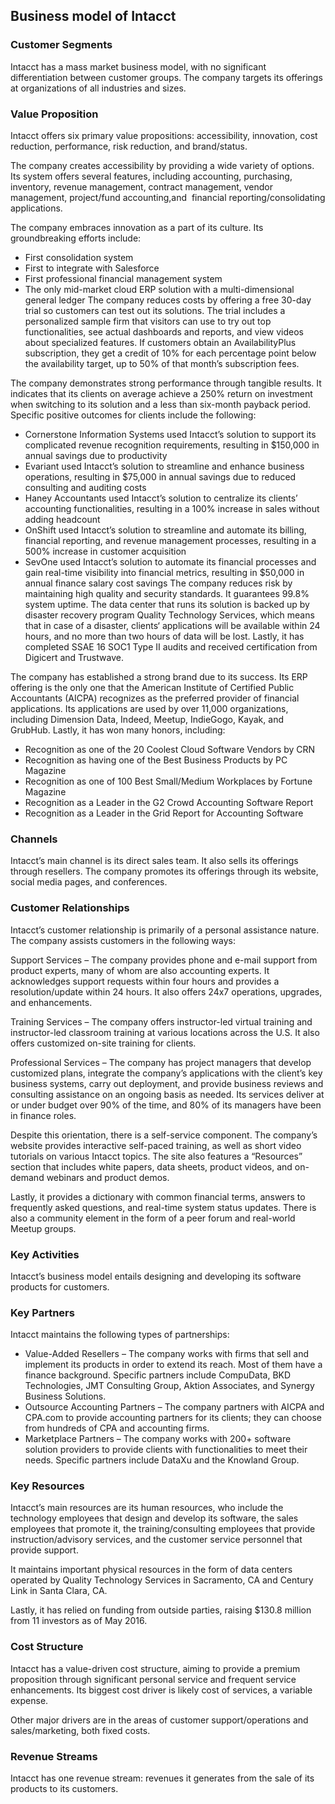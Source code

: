 Business model of Intacct
-------------------------

 ### Customer Segments

 Intacct has a mass market business model, with no significant differentiation between customer groups. The company targets its offerings at organizations of all industries and sizes.

 ### Value Proposition

 Intacct offers six primary value propositions: accessibility, innovation, cost reduction, performance, risk reduction, and brand/status.

 The company creates accessibility by providing a wide variety of options. Its system offers several features, including accounting, purchasing, inventory, revenue management, contract management, vendor management, project/fund accounting,and  financial reporting/consolidating applications.

 The company embraces innovation as a part of its culture. Its groundbreaking efforts include:

  * First consolidation system
 * First to integrate with Salesforce
 * First professional financial management system
 * The only mid-market cloud ERP solution with a multi-dimensional general ledger
  The company reduces costs by offering a free 30-day trial so customers can test out its solutions. The trial includes a personalized sample firm that visitors can use to try out top functionalities, see actual dashboards and reports, and view videos about specialized features. If customers obtain an AvailabilityPlus subscription, they get a credit of 10% for each percentage point below the availability target, up to 50% of that month’s subscription fees.

 The company demonstrates strong performance through tangible results. It indicates that its clients on average achieve a 250% return on investment when switching to its solution and a less than six-month payback period. Specific positive outcomes for clients include the following:

  * Cornerstone Information Systems used Intacct’s solution to support its complicated revenue recognition requirements, resulting in $150,000 in annual savings due to productivity
 * Evariant used Intacct’s solution to streamline and enhance business operations, resulting in $75,000 in annual savings due to reduced consulting and auditing costs
 * Haney Accountants used Intacct’s solution to centralize its clients’ accounting functionalities, resulting in a 100% increase in sales without adding headcount
 * OnShift used Intacct’s solution to streamline and automate its billing, financial reporting, and revenue management processes, resulting in a 500% increase in customer acquisition
 * SevOne used Intacct’s solution to automate its financial processes and gain real-time visibility into financial metrics, resulting in $50,000 in annual finance salary cost savings
  The company reduces risk by maintaining high quality and security standards. It guarantees 99.8% system uptime. The data center that runs its solution is backed up by disaster recovery program Quality Technology Services, which means that in case of a disaster, clients‘ applications will be available within 24 hours, and no more than two hours of data will be lost. Lastly, it has completed SSAE 16 SOC1 Type II audits and received certification from Digicert and Trustwave.

 The company has established a strong brand due to its success. Its ERP offering is the only one that the American Institute of Certified Public Accountants (AICPA) recognizes as the preferred provider of financial applications. Its applications are used by over 11,000 organizations, including Dimension Data, Indeed, Meetup, IndieGogo, Kayak, and GrubHub. Lastly, it has won many honors, including:

  * Recognition as one of the 20 Coolest Cloud Software Vendors by CRN
 * Recognition as having one of the Best Business Products by PC Magazine
 * Recognition as one of 100 Best Small/Medium Workplaces by Fortune Magazine
 * Recognition as a Leader in the G2 Crowd Accounting Software Report
 * Recognition as a Leader in the Grid Report for Accounting Software
  ### Channels

 Intacct’s main channel is its direct sales team. It also sells its offerings through resellers. The company promotes its offerings through its website, social media pages, and conferences.

 ### Customer Relationships

 Intacct’s customer relationship is primarily of a personal assistance nature. The company assists customers in the following ways:

 Support Services – The company provides phone and e-mail support from product experts, many of whom are also accounting experts. It acknowledges support requests within four hours and provides a resolution/update within 24 hours. It also offers 24x7 operations, upgrades, and enhancements.

 Training Services – The company offers instructor-led virtual training and instructor-led classroom training at various locations across the U.S. It also offers customized on-site training for clients.

 Professional Services – The company has project managers that develop customized plans, integrate the company’s applications with the client’s key business systems, carry out deployment, and provide business reviews and consulting assistance on an ongoing basis as needed. Its services deliver at or under budget over 90% of the time, and 80% of its managers have been in finance roles.

 Despite this orientation, there is a self-service component. The company’s website provides interactive self-paced training, as well as short video tutorials on various Intacct topics. The site also features a “Resources” section that includes white papers, data sheets, product videos, and on-demand webinars and product demos.

 Lastly, it provides a dictionary with common financial terms, answers to frequently asked questions, and real-time system status updates. There is also a community element in the form of a peer forum and real-world Meetup groups.

 ### Key Activities

 Intacct’s business model entails designing and developing its software products for customers.

 ### Key Partners

 Intacct maintains the following types of partnerships:

  * Value-Added Resellers – The company works with firms that sell and implement its products in order to extend its reach. Most of them have a finance background. Specific partners include CompuData, BKD Technologies, JMT Consulting Group, Aktion Associates, and Synergy Business Solutions.
 * Outsource Accounting Partners – The company partners with AICPA and CPA.com to provide accounting partners for its clients; they can choose from hundreds of CPA and accounting firms.
 * Marketplace Partners – The company works with 200+ software solution providers to provide clients with functionalities to meet their needs. Specific partners include DataXu and the Knowland Group.
  ### Key Resources

 Intacct’s main resources are its human resources, who include the technology employees that design and develop its software, the sales employees that promote it, the training/consulting employees that provide instruction/advisory services, and the customer service personnel that provide support.

 It maintains important physical resources in the form of data centers operated by Quality Technology Services in Sacramento, CA and Century Link in Santa Clara, CA.

 Lastly, it has relied on funding from outside parties, raising $130.8 million from 11 investors as of May 2016.

 ### Cost Structure

 Intacct has a value-driven cost structure, aiming to provide a premium proposition through significant personal service and frequent service enhancements. Its biggest cost driver is likely cost of services, a variable expense.

 Other major drivers are in the areas of customer support/operations and sales/marketing, both fixed costs.

 ### Revenue Streams

 Intacct has one revenue stream: revenues it generates from the sale of its products to its customers.